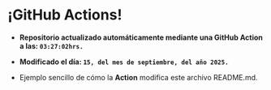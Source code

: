 # ¡GitHub Actions!
* **Repositorio actualizado automáticamente mediante una GitHub Action a las: `03:27:02hrs.`**
* **Modificado el día: `15, del mes de septiembre, del año 2025.`**

* Ejemplo sencillo de cómo la **Action** modifica este archivo README.md.
